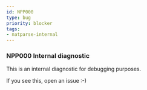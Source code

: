 ```yaml
---
id: NPP000
type: bug
priority: blocker
tags:
- natparse-internal 
---
```


### NPP000 Internal diagnostic
This is an internal diagnostic for debugging purposes.

If you see this, open an issue :-)
